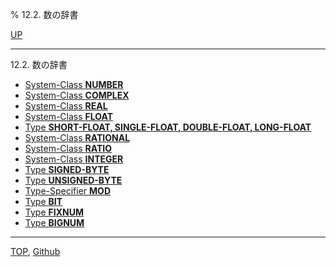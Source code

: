 % 12.2. 数の辞書

[UP](12.html)  

---

12.2. 数の辞書

- [System-Class **NUMBER**](12.2.number.html)
- [System-Class **COMPLEX**](12.2.complex-system-class.html)
- [System-Class **REAL**](12.2.real.html)
- [System-Class **FLOAT**](12.2.float-system-class.html)
- [Type **SHORT-FLOAT, SINGLE-FLOAT, DOUBLE-FLOAT, LONG-FLOAT**](12.2.short-float.html)
- [System-Class **RATIONAL**](12.2.rational-system-class.html)
- [System-Class **RATIO**](12.2.ratio.html)
- [System-Class **INTEGER**](12.2.integer.html)
- [Type **SIGNED-BYTE**](12.2.signed-byte.html)
- [Type **UNSIGNED-BYTE**](12.2.unsigned-byte.html)
- [Type-Specifier **MOD**](12.2.mod-type.html)
- [Type **BIT**](12.2.bit-type.html)
- [Type **FIXNUM**](12.2.fixnum.html)
- [Type **BIGNUM**](12.2.bignum.html)

---
[TOP](index.html),  [Github](https://github.com/nptcl/npt-japanese)

